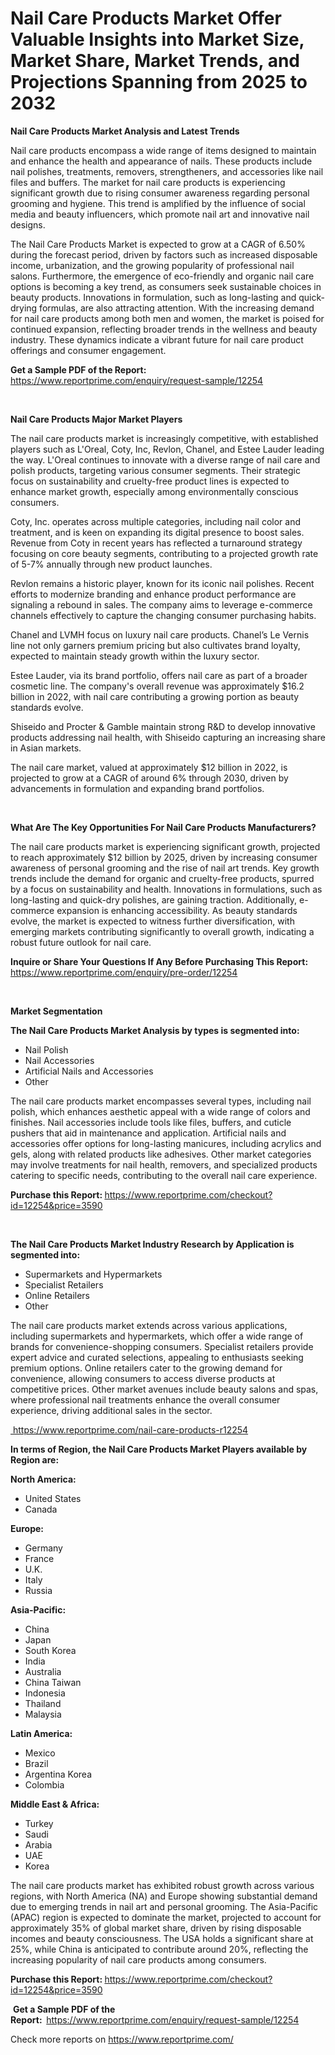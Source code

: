 <p><h1>Nail Care Products Market Offer Valuable Insights into Market Size, Market Share, Market Trends, and Projections Spanning from 2025 to 2032</h1></p><p><strong>Nail Care Products Market Analysis and Latest Trends</strong></p>
<p><p>Nail care products encompass a wide range of items designed to maintain and enhance the health and appearance of nails. These products include nail polishes, treatments, removers, strengtheners, and accessories like nail files and buffers. The market for nail care products is experiencing significant growth due to rising consumer awareness regarding personal grooming and hygiene. This trend is amplified by the influence of social media and beauty influencers, which promote nail art and innovative nail designs.</p><p>The Nail Care Products Market is expected to grow at a CAGR of 6.50% during the forecast period, driven by factors such as increased disposable income, urbanization, and the growing popularity of professional nail salons. Furthermore, the emergence of eco-friendly and organic nail care options is becoming a key trend, as consumers seek sustainable choices in beauty products. Innovations in formulation, such as long-lasting and quick-drying formulas, are also attracting attention. With the increasing demand for nail care products among both men and women, the market is poised for continued expansion, reflecting broader trends in the wellness and beauty industry. These dynamics indicate a vibrant future for nail care product offerings and consumer engagement.</p></p>
<p><strong>Get a Sample PDF of the Report:&nbsp;</strong> <a href="https://www.reportprime.com/enquiry/request-sample/12254?utm_campaign=2099&utm_medium=2&utm_source=Github&utm_content=ia&utm_term=18032025&utm_id=nail-care-products">https://www.reportprime.com/enquiry/request-sample/12254</a></p>
<p>&nbsp;</p>
<p><strong>Nail Care Products Major Market Players</strong></p>
<p><p>The nail care products market is increasingly competitive, with established players such as L'Oreal, Coty, Inc, Revlon, Chanel, and Estee Lauder leading the way. L'Oreal continues to innovate with a diverse range of nail care and polish products, targeting various consumer segments. Their strategic focus on sustainability and cruelty-free product lines is expected to enhance market growth, especially among environmentally conscious consumers.</p><p>Coty, Inc. operates across multiple categories, including nail color and treatment, and is keen on expanding its digital presence to boost sales. Revenue from Coty in recent years has reflected a turnaround strategy focusing on core beauty segments, contributing to a projected growth rate of 5-7% annually through new product launches.</p><p>Revlon remains a historic player, known for its iconic nail polishes. Recent efforts to modernize branding and enhance product performance are signaling a rebound in sales. The company aims to leverage e-commerce channels effectively to capture the changing consumer purchasing habits.</p><p>Chanel and LVMH focus on luxury nail care products. Chanel’s Le Vernis line not only garners premium pricing but also cultivates brand loyalty, expected to maintain steady growth within the luxury sector.</p><p>Estee Lauder, via its brand portfolio, offers nail care as part of a broader cosmetic line. The company's overall revenue was approximately $16.2 billion in 2022, with nail care contributing a growing portion as beauty standards evolve.</p><p>Shiseido and Procter & Gamble maintain strong R&D to develop innovative products addressing nail health, with Shiseido capturing an increasing share in Asian markets. </p><p>The nail care market, valued at approximately $12 billion in 2022, is projected to grow at a CAGR of around 6% through 2030, driven by advancements in formulation and expanding brand portfolios.</p></p>
<p>&nbsp;</p>
<p><strong>What Are The Key Opportunities For Nail Care Products Manufacturers?</strong></p>
<p><p>The nail care products market is experiencing significant growth, projected to reach approximately $12 billion by 2025, driven by increasing consumer awareness of personal grooming and the rise of nail art trends. Key growth trends include the demand for organic and cruelty-free products, spurred by a focus on sustainability and health. Innovations in formulations, such as long-lasting and quick-dry polishes, are gaining traction. Additionally, e-commerce expansion is enhancing accessibility. As beauty standards evolve, the market is expected to witness further diversification, with emerging markets contributing significantly to overall growth, indicating a robust future outlook for nail care.</p></p>
<p><strong>Inquire or Share Your Questions If Any Before Purchasing This Report:</strong> <a href="https://www.reportprime.com/enquiry/pre-order/12254?utm_campaign=2099&utm_medium=2&utm_source=Github&utm_content=ia&utm_term=18032025&utm_id=nail-care-products">https://www.reportprime.com/enquiry/pre-order/12254</a></p>
<p>&nbsp;</p>
<p><strong>Market Segmentation</strong></p>
<p><strong>The Nail Care Products Market Analysis by types is segmented into:</strong></p>
<p><ul><li>Nail Polish</li><li>Nail Accessories</li><li>Artificial Nails and Accessories</li><li>Other</li></ul></p>
<p><p>The nail care products market encompasses several types, including nail polish, which enhances aesthetic appeal with a wide range of colors and finishes. Nail accessories include tools like files, buffers, and cuticle pushers that aid in maintenance and application. Artificial nails and accessories offer options for long-lasting manicures, including acrylics and gels, along with related products like adhesives. Other market categories may involve treatments for nail health, removers, and specialized products catering to specific needs, contributing to the overall nail care experience.</p></p>
<p><strong>Purchase this Report:&nbsp;</strong><a href="https://www.reportprime.com/checkout?id=12254&price=3590&utm_campaign=2099&utm_medium=2&utm_source=Github&utm_content=ia&utm_term=18032025&utm_id=nail-care-products">https://www.reportprime.com/checkout?id=12254&price=3590</a></p>
<p>&nbsp;</p>
<p><strong>The Nail Care Products Market Industry Research by Application is segmented into:</strong></p>
<p><ul><li>Supermarkets and Hypermarkets</li><li>Specialist Retailers</li><li>Online Retailers</li><li>Other</li></ul></p>
<p><p>The nail care products market extends across various applications, including supermarkets and hypermarkets, which offer a wide range of brands for convenience-shopping consumers. Specialist retailers provide expert advice and curated selections, appealing to enthusiasts seeking premium options. Online retailers cater to the growing demand for convenience, allowing consumers to access diverse products at competitive prices. Other market avenues include beauty salons and spas, where professional nail treatments enhance the overall consumer experience, driving additional sales in the sector.</p></p>
<p><a href="https://www.reportprime.com/nail-care-products-r12254?utm_campaign=2099&utm_medium=2&utm_source=Github&utm_content=ia&utm_term=18032025&utm_id=nail-care-products">&nbsp;https://www.reportprime.com/nail-care-products-r12254</a></p>
<p><strong>In terms of Region, the Nail Care Products Market Players available by Region are:</strong></p>
<p>
    <p> <strong> North America: </strong>
        <ul>
            <li>United States</li>
            <li>Canada</li>
        </ul>
        </p> 
    <p> <strong> Europe: </strong>
        <ul>
            <li>Germany</li>
            <li>France</li>
            <li>U.K.</li>
            <li>Italy</li>
            <li>Russia</li>
        </ul>
        </p> 
    <p> <strong> Asia-Pacific: </strong>
        <ul>
            <li>China</li>
            <li>Japan</li>
            <li>South Korea</li>
            <li>India</li>
            <li>Australia</li>
            <li>China Taiwan</li>
            <li>Indonesia</li>
            <li>Thailand</li>
            <li>Malaysia</li>
        </ul>
        </p> 
    <p> <strong> Latin America: </strong>
        <ul>
            <li>Mexico</li>
            <li>Brazil</li>
            <li>Argentina Korea</li>
            <li>Colombia</li>
        </ul>
        </p> 
    <p> <strong> Middle East & Africa: </strong>
        <ul>
            <li>Turkey</li>
            <li>Saudi</li>
            <li>Arabia</li>
            <li>UAE</li>
            <li>Korea</li>
        </ul>
    </p>
    </p>
<p><p>The nail care products market has exhibited robust growth across various regions, with North America (NA) and Europe showing substantial demand due to emerging trends in nail art and personal grooming. The Asia-Pacific (APAC) region is expected to dominate the market, projected to account for approximately 35% of global market share, driven by rising disposable incomes and beauty consciousness. The USA holds a significant share at 25%, while China is anticipated to contribute around 20%, reflecting the increasing popularity of nail care products among consumers.</p></p>
<p><strong>Purchase this Report: </strong><a href="https://www.reportprime.com/checkout?id=12254&price=3590&utm_campaign=2099&utm_medium=2&utm_source=Github&utm_content=ia&utm_term=18032025&utm_id=nail-care-products">https://www.reportprime.com/checkout?id=12254&price=3590</a></p>
<p>&nbsp;<strong>Get a Sample PDF of the Report:&nbsp;&nbsp;</strong><a href="https://www.reportprime.com/enquiry/request-sample/12254?utm_campaign=2099&utm_medium=2&utm_source=Github&utm_content=ia&utm_term=18032025&utm_id=nail-care-products">https://www.reportprime.com/enquiry/request-sample/12254</a></p>
<p><strong></strong></p>
<p>Check more reports on <a href="https://www.reportprime.com/?utm_campaign=2099&utm_medium=2&utm_source=Github&utm_content=ia&utm_term=18032025&utm_id=nail-care-products">https://www.reportprime.com/</a></p>